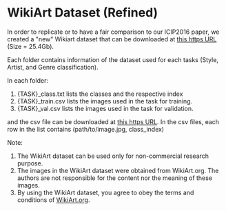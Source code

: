 # WikiArt Dataset (Refined)

In order to replicate or to have a fair comparison to our ICIP2016 paper, we created a "new" Wikiart dataset that can be downloaded at [this https URL](http://web.fsktm.um.edu.my/~cschan/source/ICIP2017/wikiart.zip) (Size = 25.4Gb). 

Each folder contains information of the dataset used for each tasks (Style, Artist, and Genre classification).

In each folder:

1. {TASK}_class.txt lists the classes and the respective index
2. {TASK}_train.csv lists the images used in the task for training.
3. {TASK}_val.csv lists the images used in the task for validation.

and the csv file can be downloaded at [this https URL](http://web.fsktm.um.edu.my/~cschan/source/ICIP2017/wikiart_csv.zip). In the csv files, each row in the list contains (path/to/image.jpg, class_index)

Note:
1. The WikiArt dataset can be used only for non-commercial research purpose.
2. The images in the WikiArt dataset were obtained from WikiArt.org. The authors are not responsible for the content nor the meaning of these images.
3. By using the WikiArt dataset, you agree to obey the terms and conditions of [WikiArt.org](https://www.wikiart.org/en/terms-of-use).

